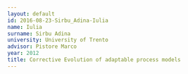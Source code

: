 ```yaml
---
layout: default 
id: 2016-08-23-Sirbu_Adina-Iulia
name: Iulia
surname: Sirbu Adina
university: University of Trento
advisor: Pistore Marco
year: 2012
title: Corrective Evolution of adaptable process models
---
```

